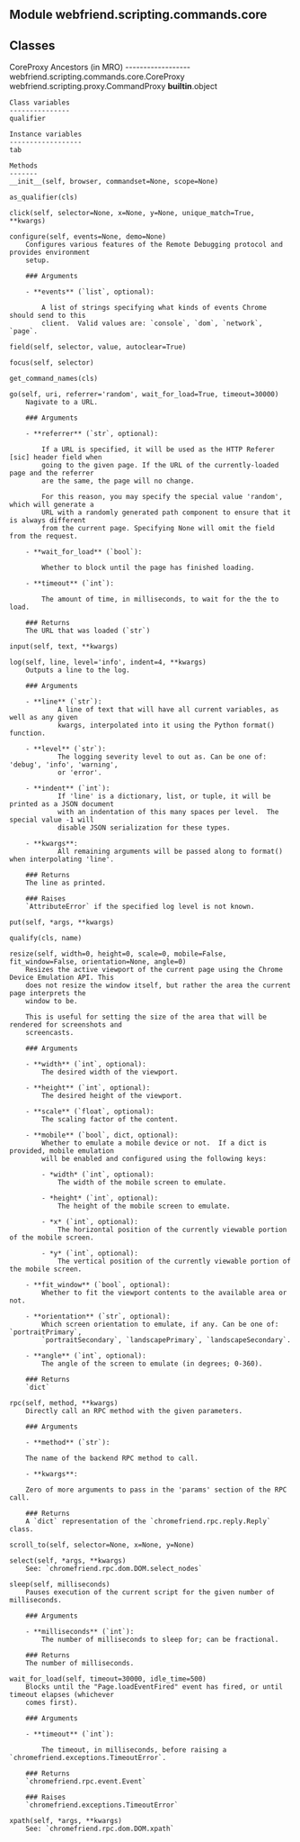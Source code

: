 Module webfriend.scripting.commands.core
----------------------------------------

Classes
-------
CoreProxy 
    Ancestors (in MRO)
    ------------------
    webfriend.scripting.commands.core.CoreProxy
    webfriend.scripting.proxy.CommandProxy
    __builtin__.object

    Class variables
    ---------------
    qualifier

    Instance variables
    ------------------
    tab

    Methods
    -------
    __init__(self, browser, commandset=None, scope=None)

    as_qualifier(cls)

    click(self, selector=None, x=None, y=None, unique_match=True, **kwargs)

    configure(self, events=None, demo=None)
        Configures various features of the Remote Debugging protocol and provides environment
        setup.

        ### Arguments

        - **events** (`list`, optional):

            A list of strings specifying what kinds of events Chrome should send to this
            client.  Valid values are: `console`, `dom`, `network`, `page`.

    field(self, selector, value, autoclear=True)

    focus(self, selector)

    get_command_names(cls)

    go(self, uri, referrer='random', wait_for_load=True, timeout=30000)
        Nagivate to a URL.

        ### Arguments

        - **referrer** (`str`, optional):

            If a URL is specified, it will be used as the HTTP Referer [sic] header field when
            going to the given page. If the URL of the currently-loaded page and the referrer
            are the same, the page will no change.

            For this reason, you may specify the special value 'random', which will generate a
            URL with a randomly generated path component to ensure that it is always different
            from the current page. Specifying None will omit the field from the request.

        - **wait_for_load** (`bool`):

            Whether to block until the page has finished loading.

        - **timeout** (`int`):

            The amount of time, in milliseconds, to wait for the the to load.

        ### Returns
        The URL that was loaded (`str`)

    input(self, text, **kwargs)

    log(self, line, level='info', indent=4, **kwargs)
        Outputs a line to the log.

        ### Arguments

        - **line** (`str`):
                A line of text that will have all current variables, as well as any given
                kwargs, interpolated into it using the Python format() function.

        - **level** (`str`):
                The logging severity level to out as. Can be one of: 'debug', 'info', 'warning',
                or 'error'.

        - **indent** (`int`):
                If 'line' is a dictionary, list, or tuple, it will be printed as a JSON document
                with an indentation of this many spaces per level.  The special value -1 will
                disable JSON serialization for these types.

        - **kwargs**:
                All remaining arguments will be passed along to format() when interpolating 'line'.

        ### Returns
        The line as printed.

        ### Raises
        `AttributeError` if the specified log level is not known.

    put(self, *args, **kwargs)

    qualify(cls, name)

    resize(self, width=0, height=0, scale=0, mobile=False, fit_window=False, orientation=None, angle=0)
        Resizes the active viewport of the current page using the Chrome Device Emulation API. This
        does not resize the window itself, but rather the area the current page interprets the
        window to be.

        This is useful for setting the size of the area that will be rendered for screenshots and
        screencasts.

        ### Arguments

        - **width** (`int`, optional):
            The desired width of the viewport.

        - **height** (`int`, optional):
            The desired height of the viewport.

        - **scale** (`float`, optional):
            The scaling factor of the content.

        - **mobile** (`bool`, dict, optional):
            Whether to emulate a mobile device or not.  If a dict is provided, mobile emulation
            will be enabled and configured using the following keys:

            - *width* (`int`, optional):
                The width of the mobile screen to emulate.

            - *height* (`int`, optional):
                The height of the mobile screen to emulate.

            - *x* (`int`, optional):
                The horizontal position of the currently viewable portion of the mobile screen.

            - *y* (`int`, optional):
                The vertical position of the currently viewable portion of the mobile screen.

        - **fit_window** (`bool`, optional):
            Whether to fit the viewport contents to the available area or not.

        - **orientation** (`str`, optional):
            Which screen orientation to emulate, if any. Can be one of: `portraitPrimary`,
            `portraitSecondary`, `landscapePrimary`, `landscapeSecondary`.

        - **angle** (`int`, optional):
            The angle of the screen to emulate (in degrees; 0-360).

        ### Returns
        `dict`

    rpc(self, method, **kwargs)
        Directly call an RPC method with the given parameters.

        ### Arguments

        - **method** (`str`):

        The name of the backend RPC method to call.

        - **kwargs**:

        Zero of more arguments to pass in the 'params' section of the RPC call.

        ### Returns
        A `dict` representation of the `chromefriend.rpc.reply.Reply` class.

    scroll_to(self, selector=None, x=None, y=None)

    select(self, *args, **kwargs)
        See: `chromefriend.rpc.dom.DOM.select_nodes`

    sleep(self, milliseconds)
        Pauses execution of the current script for the given number of milliseconds.

        ### Arguments

        - **milliseconds** (`int`):
            The number of milliseconds to sleep for; can be fractional.

        ### Returns
        The number of milliseconds.

    wait_for_load(self, timeout=30000, idle_time=500)
        Blocks until the "Page.loadEventFired" event has fired, or until timeout elapses (whichever
        comes first).

        ### Arguments

        - **timeout** (`int`):

            The timeout, in milliseconds, before raising a `chromefriend.exceptions.TimeoutError`.

        ### Returns
        `chromefriend.rpc.event.Event`

        ### Raises
        `chromefriend.exceptions.TimeoutError`

    xpath(self, *args, **kwargs)
        See: `chromefriend.rpc.dom.DOM.xpath`
